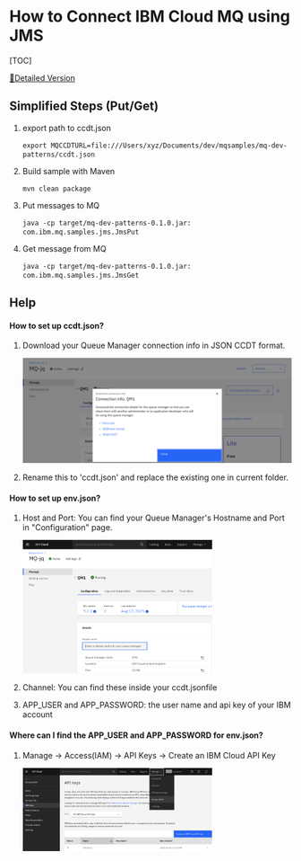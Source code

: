 
# How to Connect IBM Cloud MQ using JMS 

[TOC]

[🔗Detailed Version](https://github.com/ibm-messaging/mq-dev-patterns)



## Simplified Steps (Put/Get)



1.   export path to ccdt.json

     ```shell
     export MQCCDTURL=file:///Users/xyz/Documents/dev/mqsamples/mq-dev-patterns/ccdt.json
     ```
     
2.   Build sample with Maven

     ```shell
     mvn clean package
     ```

3.   Put messages to MQ

     ```shell
     java -cp target/mq-dev-patterns-0.1.0.jar: com.ibm.mq.samples.jms.JmsPut
     ```

4.   Get message from MQ

     ```shell
     java -cp target/mq-dev-patterns-0.1.0.jar: com.ibm.mq.samples.jms.JmsGet
     ```





## Help



#### How to set up ccdt.json?

1.   Download your Queue Manager connection info in JSON CCDT format.

     ![image-20210812190149480](assets/image-20210812190149480.png)

2.   Rename this to 'ccdt.json' and replace the existing one in current folder.



#### How to set up env.json?

1.   Host and Port: You can find your Queue Manager's Hostname and Port in "Configuration" page.

     <img src="assets/image-20210812190944308.png" alt="image-20210812190944308" style="zoom: 33%;" />

2.   Channel: You can find these inside your ccdt.jsonfile

3.   APP_USER and APP_PASSWORD: the user name and api key of your IBM account



#### Where can I find the APP_USER and APP_PASSWORD for env.json?

1.   Manage -> Access(IAM) -> API Keys -> Create an IBM Cloud API Key

     <img src="assets/image-20210814141459587.png" alt="image-20210814141459587" style="zoom: 33%;" />



